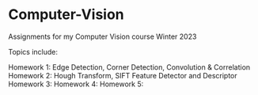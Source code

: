 # Computer-Vision
Assignments for my Computer Vision course Winter 2023

Topics include: <br>

Homework 1: Edge Detection, Corner Detection, Convolution & Correlation <br>
Homework 2: Hough Transform, SIFT Feature Detector and Descriptor
Homework 3: 
Homework 4: 
Homework 5: 

